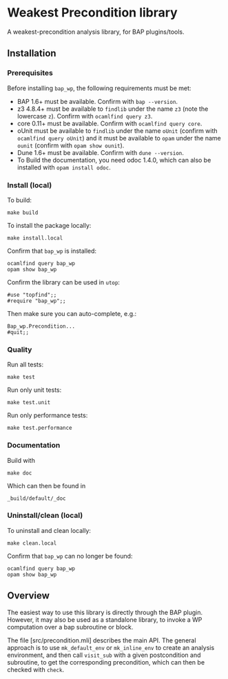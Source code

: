 # Weakest Precondition library

A weakest-precondition analysis library, for BAP plugins/tools.


## Installation

### Prerequisites

Before installing `bap_wp`, the following requirements must be met:

* BAP 1.6+ must be available. Confirm with `bap --version`.
* z3 4.8.4+ must be available to `findlib` under the name `z3`
  (note the lowercase `z`). Confirm with `ocamlfind query z3`.
* core 0.11+ must be available. Confirm with `ocamlfind query core`.
* oUnit must be available to `findlib` under the name `oUnit`
  (confirm with `ocamlfind query oUnit`) and it must be available
  to `opam` under the name `ounit` (confirm with `opam show ounit`).
* Dune 1.6+ must be available. Confirm with `dune --version`.
* To Build the documentation, you need odoc 1.4.0, which can also be
  installed with `opam install odoc`.


### Install (local)

To build:

    make build

To install the package locally:

    make install.local

Confirm that `bap_wp` is installed:

    ocamlfind query bap_wp
    opam show bap_wp

Confirm the library can be used in `utop`:

    #use "topfind";;
    #require "bap_wp";;

Then make sure you can auto-complete, e.g.:

    Bap_wp.Precondition...
    #quit;;


### Quality

Run all tests:

    make test

Run only unit tests:

    make test.unit

Run only performance tests:

    make test.performance

### Documentation

Build with

    make doc

Which can then be found in

    _build/default/_doc

### Uninstall/clean (local)

To uninstall and clean locally:

    make clean.local

Confirm that `bap_wp` can no longer be found:

    ocamlfind query bap_wp
    opam show bap_wp


## Overview

The easiest way to use this library is directly through the BAP
plugin. However, it may also be used as a standalone library, to
invoke a WP computation over a bap subroutine or block.

The file [src/precondition.mli] describes the main API. The general
approach is to use `mk_default_env` or `mk_inline_env` to create an
analysis environment, and then call `visit_sub` with a given
postcondition and subroutine, to get the corresponding precondition,
which can then be checked with `check`.
